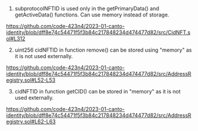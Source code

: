 1. subprotocolNFTID is used only in the getPrimaryData() and getActiveData() functions. Can use memory instead of storage.

https://github.com/code-423n4/2023-01-canto-identity/blob/dff8e74c54471f5f3b84c217848234d474477d82/src/CidNFT.sol#L312

2. uint256 cidNFTID in function remove() can be stored using "memory" as it is not used externally.

https://github.com/code-423n4/2023-01-canto-identity/blob/dff8e74c54471f5f3b84c217848234d474477d82/src/AddressRegistry.sol#L52-L53

3. cidNFTID in function getCID() can be stored in "memory" as it is not used externally.

https://github.com/code-423n4/2023-01-canto-identity/blob/dff8e74c54471f5f3b84c217848234d474477d82/src/AddressRegistry.sol#L62-L63




